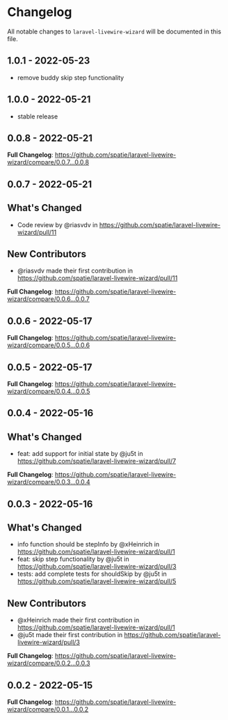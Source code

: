 # Changelog

All notable changes to `laravel-livewire-wizard` will be documented in this file.

## 1.0.1 - 2022-05-23

- remove buddy skip step functionality

## 1.0.0 - 2022-05-21

- stable release

## 0.0.8 - 2022-05-21

**Full Changelog**: https://github.com/spatie/laravel-livewire-wizard/compare/0.0.7...0.0.8

## 0.0.7 - 2022-05-21

## What's Changed

- Code review by @riasvdv in https://github.com/spatie/laravel-livewire-wizard/pull/11

## New Contributors

- @riasvdv made their first contribution in https://github.com/spatie/laravel-livewire-wizard/pull/11

**Full Changelog**: https://github.com/spatie/laravel-livewire-wizard/compare/0.0.6...0.0.7

## 0.0.6 - 2022-05-17

**Full Changelog**: https://github.com/spatie/laravel-livewire-wizard/compare/0.0.5...0.0.6

## 0.0.5 - 2022-05-17

**Full Changelog**: https://github.com/spatie/laravel-livewire-wizard/compare/0.0.4...0.0.5

## 0.0.4 - 2022-05-16

## What's Changed

- feat: add support for initial state by @ju5t in https://github.com/spatie/laravel-livewire-wizard/pull/7

**Full Changelog**: https://github.com/spatie/laravel-livewire-wizard/compare/0.0.3...0.0.4

## 0.0.3 - 2022-05-16

## What's Changed

- info function should be stepInfo by @xHeinrich in https://github.com/spatie/laravel-livewire-wizard/pull/1
- feat: skip step functionality by @ju5t in https://github.com/spatie/laravel-livewire-wizard/pull/3
- tests: add complete tests for shouldSkip by @ju5t in https://github.com/spatie/laravel-livewire-wizard/pull/5

## New Contributors

- @xHeinrich made their first contribution in https://github.com/spatie/laravel-livewire-wizard/pull/1
- @ju5t made their first contribution in https://github.com/spatie/laravel-livewire-wizard/pull/3

**Full Changelog**: https://github.com/spatie/laravel-livewire-wizard/compare/0.0.2...0.0.3

## 0.0.2 - 2022-05-15

**Full Changelog**: https://github.com/spatie/laravel-livewire-wizard/compare/0.0.1...0.0.2
